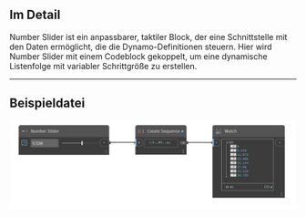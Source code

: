 ## Im Detail
Number Slider ist ein anpassbarer, taktiler Block, der eine Schnittstelle mit den Daten ermöglicht, die die Dynamo-Definitionen steuern. Hier wird Number Slider mit einem Codeblock gekoppelt, um eine dynamische Listenfolge mit variabler Schrittgröße zu erstellen.
___
## Beispieldatei

![Number Slider](./CoreNodeModels.Input.DoubleSlider_img.jpg)

